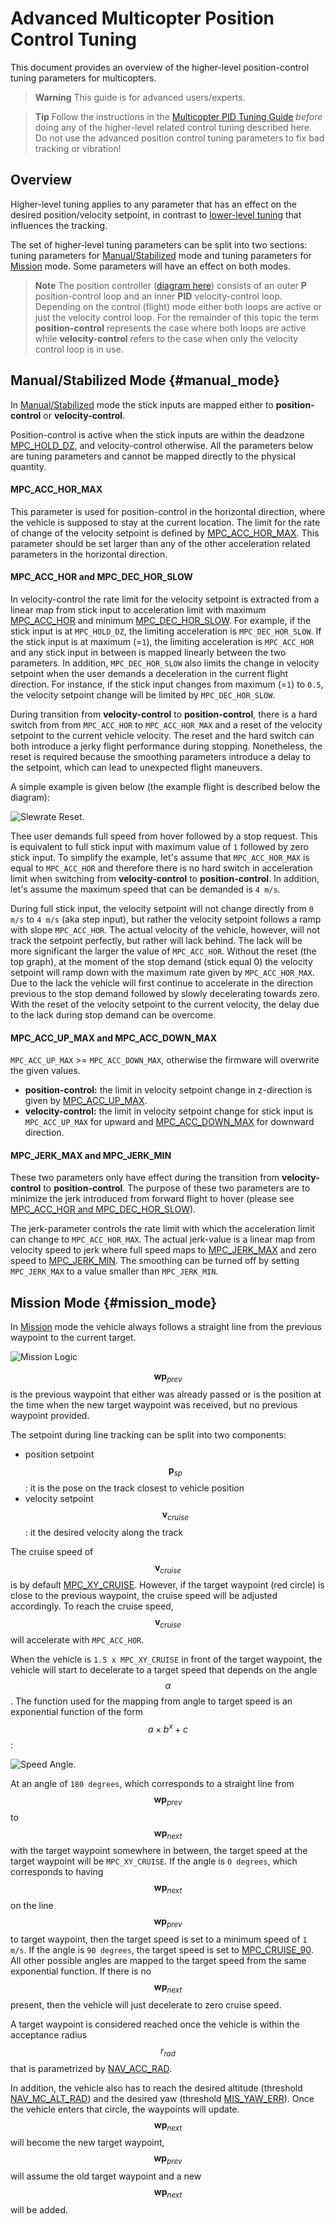 # Advanced Multicopter Position Control Tuning

This document provides an overview of the higher-level position-control tuning parameters for multicopters.

> **Warning** This guide is for advanced users/experts.

<span></span>
> **Tip** Follow the instructions in the [Multicopter PID Tuning Guide](https://docs.px4.io/en/advanced_config/pid_tuning_guide_multicopter.html) *before* doing any of the higher-level related control tuning described here. Do not use the advanced position control tuning parameters to fix bad tracking or vibration!

## Overview

Higher-level tuning applies to any parameter that has an effect on the desired position/velocity setpoint, in contrast to [lower-level tuning](pid_tuning_guide_multicopter.md) that influences the tracking.

The set of higher-level tuning parameters can be split into two sections: tuning parameters for [Manual/Stabilized](#manual_mode) mode and tuning parameters for [Mission](#mission_mode) mode. Some parameters will have an effect on both modes. 

> **Note** The position controller ([diagram here](https://dev.px4.io/en/flight_stack/controller_diagrams.html#multicopter-position-controller)) consists of an outer **P** position-control loop and an inner **PID** velocity-control loop. 
Depending on the control (flight) mode either both loops are active or just the velocity control loop. 
For the remainder of this topic the term **position-control** represents the case where both loops are active while **velocity-control** refers to the case when only the velocity control loop is in use.

## Manual/Stabilized Mode {#manual_mode}

In [Manual/Stabilized](../flight_modes/manual_stabilized.md) mode the stick inputs are mapped either to **position-control** or **velocity-control**.
 
Position-control is active when the stick inputs are within the deadzone [MPC_HOLD_DZ](../advanced_config/parameter_reference.md#MPC_HOLD_DZ), and velocity-control otherwise. All the parameters below are tuning parameters and cannot be mapped directly to the physical quantity.

#### MPC_ACC_HOR_MAX

This parameter is used for position-control in the horizontal direction, where the vehicle is supposed to stay at the current location. 
The limit for the rate of change of the velocity setpoint is defined by [MPC_ACC_HOR_MAX](../advanced_config/parameter_reference.md#MPC_ACC_HOR_MAX). 
This parameter should be set larger than any of the other acceleration related parameters in the horizontal direction.

#### MPC_ACC_HOR and MPC_DEC_HOR_SLOW

In velocity-control the rate limit for the velocity setpoint is extracted from a linear map from stick input to acceleration limit with maximum [MPC_ACC_HOR](../advanced_config/parameter_reference.md#MPC_ACC_HOR) and minimum [MPC_DEC_HOR_SLOW](../advanced_config/parameter_reference.md#MPC_DEC_HOR_SLOW). 
For example, if the stick input is at `MPC_HOLD_DZ`, the limiting acceleration is `MPC_DEC_HOR_SLOW`. 
If the stick input is at maximum (=`1`), the limiting acceleration is `MPC_ACC_HOR` and any stick input in between is mapped linearly between the two parameters. 
In addition, `MPC_DEC_HOR_SLOW` also limits the change in velocity setpoint when the user demands a deceleration in the current flight direction. 
For instance, if the stick input changes from maximum (=`1`) to `0.5`, the velocity setpoint change will be limited by `MPC_DEC_HOR_SLOW`.

During transition from **velocity-control** to **position-control**, there is a hard switch from from `MPC_ACC_HOR` to `MPC_ACC_HOR_MAX` and a reset of the velocity setpoint to the current vehicle velocity. 
The reset and the hard switch can both introduce a jerky flight performance during stopping. 
Nonetheless, the reset is required because the smoothing parameters introduce a delay to the setpoint, which can lead to unexpected flight maneuvers. 

A simple example is given below (the example flight is described below the diagram):

![Slewrate Reset](../../images/slewrate_reset.svg).

Thee user demands full speed from hover followed by a stop request. This is equivalent to full stick input with maximum value of `1` followed by zero stick input. 
To simplify the example, let's assume that `MPC_ACC_HOR_MAX` is equal to `MPC_ACC_HOR` and therefore there is no hard switch in acceleration limit when switching from **velocity-control** to **position-control**. In addition, let's assume the maximum speed that can be demanded is `4 m/s`.

During full stick input, the velocity setpoint will not change directly from `0 m/s` to `4 m/s` (aka step input), but rather the velocity setpoint follows a ramp with slope `MPC_ACC_HOR`. 
The actual velocity of the vehicle, however, will not track the setpoint perfectly, but rather will lack behind. The lack will be more significant the larger the value of `MPC_ACC_HOR`. 
Without the reset (the top graph), at the moment of the stop demand (stick equal 0) the velocity setpoint will ramp down with the maximum rate given by `MPC_ACC_HOR_MAX`. 
Due to the lack the vehicle will first continue to accelerate in the direction previous to the stop demand followed by slowly decelerating towards zero. 
With the reset of the velocity setpoint to the current velocity, the delay due to the lack during stop demand can be overcome. 


#### MPC_ACC_UP_MAX and MPC_ACC_DOWN_MAX

`MPC_ACC_UP_MAX` >= `MPC_ACC_DOWN_MAX`, otherwise the firmware will overwrite the given values.

- **position-control:** the limit in velocity setpoint change in z-direction is given by [MPC_ACC_UP_MAX](../advanced_config/parameter_reference.md#MPC_ACC_UP_MAX).
- **velocity-control:** the limit in velocity setpoint change for stick input is `MPC_ACC_UP_MAX` for upward and
[MPC_ACC_DOWN_MAX](../advanced_config/parameter_reference.md#MPC_ACC_DOWN_MAX) for downward direction. 

#### MPC_JERK_MAX and MPC_JERK_MIN

These two parameters only have effect during the transition from **velocity-control** to **position-control**. The purpose of these two parameters are to minimize the jerk introduced from forward flight to hover (please see [MPC_ACC_HOR and MPC_DEC_HOR_SLOW](#mpc_acc_hor-and-mpc_dec_hor_slow)).

The jerk-parameter controls the rate limit with which the acceleration limit can change to `MPC_ACC_HOR_MAX`. The actual jerk-value is a linear map from velocity speed to jerk where full speed maps to [MPC_JERK_MAX](../advanced_config/parameter_reference.md#MPC_JERK_MAX) and zero speed to [MPC_JERK_MIN](../advanced_config/parameter_reference.md#MPC_JERK_MIN). 
The smoothing can be turned off by setting `MPC_JERK_MAX` to a value smaller than `MPC_JERK_MIN`.

## Mission Mode {#mission_mode}

In [Mission](../flight_modes/mission.md) mode the vehicle always follows a straight line from the previous waypoint to the current target. 

![Mission Logic](../../images/autologic.png)

$$\mathbf{wp}_{prev}$$ is the previous waypoint that either was already passed or is the position at the time when the new target waypoint was received, but no previous waypoint provided.
 
The setpoint during line tracking can be split into two components:
- position setpoint $$\mathbf{p}_{sp}$$: it is the pose on the track closest to vehicle position 
- velocity setpoint $$\mathbf{v}_{cruise}$$: it the desired velocity along the track

The cruise speed of $$\mathbf{v}_{cruise}$$ is by default [MPC_XY_CRUISE](parameter_reference.md#MPC_XY_CRUISE). However, if the target waypoint (red circle) is close to the previous waypoint, the
cruise speed will be adjusted accordingly. To reach the cruise speed, $$\mathbf{v}_{cruise}$$ will  accelerate with `MPC_ACC_HOR`. 

When the vehicle is `1.5 x MPC_XY_CRUISE` in front of the target waypoint, the vehicle will start to decelerate to a target speed that depends on the angle $$\alpha$$. 
The function used for the mapping from angle to target speed is an exponential function of the form $$a \times b^{x} + c$$:

![Speed Angle](../../images/speed_from_angle.png).

At an angle of `180 degrees`, which corresponds to a straight line from $$\mathbf{wp}_{prev}$$ to $$\mathbf{wp}_{next}$$ with the target waypoint somewhere in between, the target speed at the target waypoint will be `MPC_XY_CRUISE`. 
If the angle is `0 degrees`, which corresponds to having $$\mathbf{wp}_{next}$$ on the line $$\mathbf{wp}_{prev}$$ to target waypoint, then the target speed is set to a minimum speed of `1 m/s`.
If the angle is `90 degrees`, the target speed is set to [MPC_CRUISE_90](parameter_reference.md#MPC_CRUISE_90). 
All other possible angles are mapped to the target speed from the same exponential function. 
If there is no $$\mathbf{wp}_{next}$$ present, then the vehicle will just decelerate to zero cruise speed. 

A target waypoint is considered reached once the vehicle is within the acceptance radius $$r_{rad}$$ that is parametrized by [NAV_ACC_RAD](parameter_reference.md#NAV_ACC_RAD).

In addition, the vehicle also has to reach the desired altitude (threshold [NAV_MC_ALT_RAD](parameter_reference.md#NAV_MC_ALT_RAD)) and the desired yaw (threshold [MIS_YAW_ERR](parameter_reference.md#MIS_YAW_ERR)). 
Once the vehicle enters that circle, the waypoints will update. 
$$\mathbf{wp}_{next}$$ will become the new target waypoint, $$\mathbf{wp}_{prev}$$ will assume the old target waypoint and a new $$\mathbf{wp}_{next}$$ will be added.
